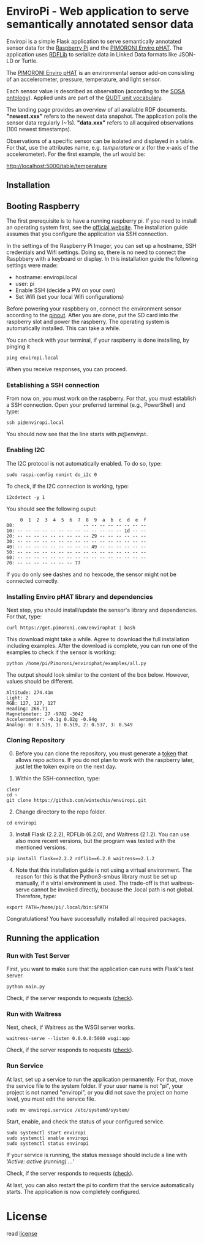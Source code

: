 # EnviroPi - Web application to serve semantically annotated sensor data
Enviropi is a simple Flask application to serve semantically annotated sensor data for the [Raspberry Pi](https://www.raspberrypi.com/) and the [PIMORONI Enviro pHAT](http://docs.pimoroni.com/envirophat/). The application uses [RDFLib](https://rdflib.readthedocs.io/en/stable/index.html) to serialize data in Linked Data formats like JSON-LD or Turtle.

The [PIMORONI Enviro pHAT](http://docs.pimoroni.com/envirophat/) is an environmental sensor add-on consisting of an accelerometer, pressure, temperature, and light sensor.

Each sensor value is described as observation (according to the [SOSA ontology](http://www.w3.org/ns/sosa/)). Applied units are part of the [QUDT unit vocabulary](https://qudt.org/vocab/unit/).

The landing page provides an overview of all available RDF documents. __"newest.xxx"__ refers to the newest data snapshot. The application polls the sensor data regularly (~1s). __"data.xxx"__ refers to all acquired observations (100 newest timestamps).

Observations of a specific sensor can be isolated and displayed in a table. For that, use the attributes name, e.g. _temperature_ or _x_ (for the x-axis of the accelerometer). For the first example, the url would be:

[http://localhost:5000/table/temperature](http://localhost:5000/table/temperature)

## Installation

## Booting Raspberry

The first prerequisite is to have a running raspberry pi. If you need to install an operating system first, see the [official website](https://www.raspberrypi.com/software/). The installation guide assumes that you configure the application via SSH connection.

In the settings of the Raspberry Pi Imager, you can set up a hostname, SSH credentials and Wifi settings. Doing so, there is no need to connect the Raspbbery with a keyboard or display. In this installation guide the following settings were made:
* hostname: enviropi.local
* user: pi
* Enable SSH (decide a PW on your own)
* Set Wifi (set your local Wifi configurations)

Before powering your raspbbery on, connect the environment sensor according to the [pinout](https://pinout.xyz/pinout/enviro_phat). After you are done, put the SD card into the raspberry slot and power the raspberry. The operating system is automatically installed. This can take a while.

You can check with your terminal, if your raspberry is done installing, by pinging it
```console
ping enviropi.local
```
When you receive responses, you can proceed.

### Establishing a SSH connection
From now on, you must work on the raspberry. For that, you must establish a SSH connection. Open your preferred terminal (e.g., PowerShell) and type:

```console
ssh pi@enviropi.local
```
You should now see that the line starts with _pi@envirpi:_.

### Enabling I2C
The I2C protocol is not automatically enabled. To do so, type:
```console
sudo raspi-config nonint do_i2c 0
```

To check, if the I2C connection is working, type:
```console
i2cdetect -y 1
```

You should see the following ouput:
```console
     0  1  2  3  4  5  6  7  8  9  a  b  c  d  e  f
00:                         -- -- -- -- -- -- -- -- 
10: -- -- -- -- -- -- -- -- -- -- -- -- -- 1d -- --
20: -- -- -- -- -- -- -- -- -- 29 -- -- -- -- -- -- 
30: -- -- -- -- -- -- -- -- -- -- -- -- -- -- -- -- 
40: -- -- -- -- -- -- -- -- -- 49 -- -- -- -- -- --
50: -- -- -- -- -- -- -- -- -- -- -- -- -- -- -- -- 
60: -- -- -- -- -- -- -- -- -- -- -- -- -- -- -- --
70: -- -- -- -- -- -- -- 77
```
If you do only see dashes and no hexcode, the sensor might not be connected correctly.

### Installing Enviro pHAT library and dependencies
Next step, you should install/update the sensor's library and dependencies. For that, type:

```console
curl https://get.pimoroni.com/envirophat | bash
```

This download might take a while. Agree to download the full installation including examples. After the download is complete, you can run one of the examples to check if the sensor is working:
```console
python /home/pi/Pimoroni/envirophat/examples/all.py
```

The output should look similar to the content of the box below. However, values should be different.
```console
Altitude: 274.41m
Light: 2
RGB: 127, 127, 127
Heading: 266.71
Magnetometer: 27 -9782 -3042
Accelerometer: -0.1g 0.02g -0.94g
Analog: 0: 0.519, 1: 0.519, 2: 0.537, 3: 0.549
```

### Cloning Repository
0. Before you can clone the repository, you must generate a [token](https://github.com/settings/tokens) that allows repo actions. If you do not plan to work with the raspberry later, just let the token expire on the next day.

1. Within the SSH-connection, type:
```console
clear
cd ~
git clone https://github.com/wintechis/enviropi.git
```
2. Change directory to the repo folder.
```console
cd enviropi
```

3. Install Flask (2.2.2), RDFLib (6.2.0), and Waitress (2.1.2). You can use also more recent versions, but the program was tested with the mentioned versions.
```console
pip install flask==2.2.2 rdflib==6.2.0 waitress==2.1.2
```

4. Note that this installation guide is not using a virtual environment. The reason for this is that the Python3-smbus library must be set up manually, if a virtal environment is used. The trade-off is that waitress-serve cannot be invoked directly, because the .local path is not global. Therefore, type:

```console
export PATH=/home/pi/.local/bin:$PATH
```

Congratulations! You have successfully installed all required packages.


## Running the application

### Run with Test Server
First, you want to make sure that the application can runs with Flask's test server.
```console
python main.py
```
Check, if the server responds to requests ([check](http://enviropi.local:5000)).

### Run with Waitress
Next, check, if Waitress as the WSGI server works.
```console
waitress-serve --listen 0.0.0.0:5000 wsgi:app
```
Check, if the server responds to requests ([check](http://enviropi.local:5000)).

### Run Service
At last, set up a service to run the application permanently. For that, move the service file to the system folder. If your user name is not "pi", your project is not named "enviropi", or you did not save the project on home level, you must edit the service file.

```console
sudo mv enviropi.service /etc/systemd/system/
```

Start, enable, and check the status of your configured service.
```console
sudo systemctl start enviropi
sudo systemctl enable enviropi
sudo systemctl status enviropi
```

If your service is running, the status message should include a line with _'Active: active (running) ...'_

Check, if the server responds to requests ([check](http://enviropi.local:5000)).

At last, you can also restart the pi to confirm that the service automatically starts. The application is now completely configured.

# License
read [license](LICENSE)